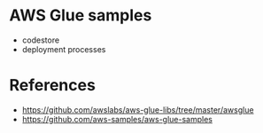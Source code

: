 
# AWS Glue samples
- codestore
- deployment processes



# References
- https://github.com/awslabs/aws-glue-libs/tree/master/awsglue
- https://github.com/aws-samples/aws-glue-samples


